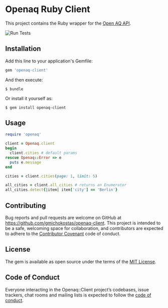 # Openaq Ruby Client

This project contains the Ruby wrapper for the [Open AQ API](https://docs.openaq.org).

![Run Tests](https://github.com/gmichokostas/openaq-client/workflows/Run%20Tests/badge.svg)

## Installation

Add this line to your application's Gemfile:

```ruby
gem 'openaq-client'
```

And then execute:

    $ bundle

Or install it yourself as:

    $ gem install openaq-client

## Usage

```ruby
require 'openaq'

client = Openaq.client
begin
  client.cities # default params
rescue Openaq::Error => e
  puts e.message
end

cities = client.cities(page: 1, limit: 5)

all_cities = client.all_cities # returns an Enumerator
all_cities.detect{|item| item['city'] == 'Berlin'}
```

## Contributing

Bug reports and pull requests are welcome on GitHub at https://github.com/gmichokostas/openaq-client. This project is intended to be a safe, welcoming space for collaboration, and contributors are expected to adhere to the [Contributor Covenant](http://contributor-covenant.org) code of conduct.

## License

The gem is available as open source under the terms of the [MIT License](https://opensource.org/licenses/MIT).

## Code of Conduct

Everyone interacting in the Openaq::Client project’s codebases, issue trackers, chat rooms and mailing lists is expected to follow the [code of conduct](https://github.com/[USERNAME]/openaq-client/blob/master/CODE_OF_CONDUCT.md).
